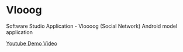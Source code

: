 # Vlooog
Software Studio Application - Vloooog (Social Network)
Android model application

[Youtube Demo Video](https://youtu.be/8Z0C8x4LM5Q)
